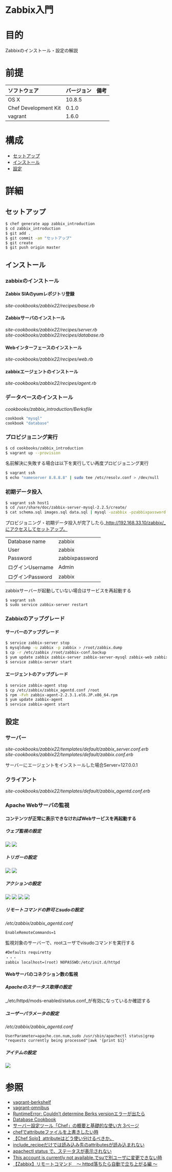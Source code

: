 Zabbix入門
===
# 目的
Zabbixのインストール・設定の解説

# 前提
| ソフトウェア     | バージョン    | 備考         |
|:---------------|:-------------|:------------|
| OS X           |10.8.5        |             |
| Chef Development Kit  |0.1.0  |             |
| vagrant        |1.6.0         |             |

# 構成
+ [セットアップ](#1)
+ [インストール](#2)
+ [設定](#3)

# 詳細
## <a name="1">セットアップ</a>
```bash
$ chef generate app zabbix_introduction
$ cd zabbix_introduction
$ git add .
$ git commit -am "セットアップ"
$ git create
$ git push origin master
```
## <a name="2">インストール</a>
### zabbixのインストール
#### Zabbix SIAのyumレポジトリ登録
_site-cookbooks/zabbix22/recipes/base.rb_
#### Zabbixサーバのインストール
_site-cookbooks/zabbix22/recipes/server.rb_  
_site-cookbooks/zabbix22/recipes/database.rb_
#### Webインターフェースのインストール
_site-cookbooks/zabbix22/recipes/web.rb_

#### zabbixエージェントのインストール
_site-cookbooks/zabbix22/recipes/agent.rb_

### データベースのインストール
_cookbooks/zabbix_introduction/Berksfile_
```bash
cookbook "mysql"
cookbook "database"
```

### プロビジョニング実行
```bash
$ cd cookbooks/zabbix_introduction
$ vagrant up --provision
```

名前解決に失敗する場合は以下を実行してい再度プロビジョニング実行
```bash
$ vagrant ssh
$ echo "nameserver 8.8.8.8" | sudo tee /etc/resolv.conf > /dev/null
```
### 初期データ投入
```bash
$ vagrant ssh host1
$ cd /usr/share/doc/zabbix-server-mysql-2.2.5/create/
$ cat schema.sql images.sql data.sql | mysql -uzabbix -pzabbixpassword zabbix
```

プロビジョニング・初期データ投入が完了したら_http://192.168.33.10/zabbix/_にアクセスしてセットアップ。

|      |     |
|:---------------|:-------------|
| Database name  |zabbix        |
| User  |zabbix        |
| Password  |zabbixpassword     |
| ログインUsername |Admin        |
| ログインPassword |zabbix       |

zabbixサーバーが起動していない場合はサービスを再起動する
```
$ vagrant ssh
$ sudo service zabbix-server restart
```
### Zabbixのアップグレード
#### サーバーのアップグレード
```bash
$ service zabbix-server stop
$ mysqldump -u zabbix -p zabbix > /root/zabbix.dump
$ cp -r /etc/zabbix /root/zabbix-conf.backup
$ yum update zabbix zabbix-server zabbix-server-mysql zabbix-web zabbix-web-mysql
$ service zabbix-server start
```
#### エージェントのアップグレード
```bash
$ service zabbix-agent stop
$ cp /etc/zabbix/zabbix_agentd.conf /root
$ rpm -Fvh zabbix-agent-2.2.3.1.el6.JP.x86_64.rpm
$ yum update zabbix-agent
$ service zabbix-agent start
```

## <a name="3">設定</a>
### サーバー
_site-cookbooks/zabbix22/templates/default/zabbix_server.conf.erb_  
_site-cookbooks/zabbix22/templates/default/zabbix.conf.erb_

サーバーにエージェントをインストールした場合Server=127.0.0.1
### クライアント
_site-cookbooks/zabbix22/templates/default/zabbix_agentd.conf.erb_

### Apache Webサーバの監視
#### コンテンツが正常に表示できなければWebサービスを再起動する
##### ウェブ監視の設定
![](https://farm4.staticflickr.com/3926/14914406087_76633383ea.jpg)
![](https://farm6.staticflickr.com/5558/15100606652_85a5baac9c.jpg)
##### トリガーの設定
![](https://farm6.staticflickr.com/5592/15077976226_4f5bbb10d6.jpg)
![](https://farm4.staticflickr.com/3882/14914401068_dd42681bee.jpg)
##### アクションの設定
![](https://farm4.staticflickr.com/3885/14914406137_e19c9c4f6d.jpg)
![](https://farm6.staticflickr.com/5559/15077976106_4839637ea6.jpg)
![](https://farm4.staticflickr.com/3835/15100606702_e15e8b4176.jpg)
![](https://farm6.staticflickr.com/5551/15097959161_b18b99a970.jpg)

##### リモートコマンドの許可とsudoの設定
_/etc/zabbix/zabbix_agentd.conf_
```
EnableRemoteCommands=1
```
監視対象のサーバーで、rootユーザでvisudoコマンドを実行する
```
#Defaults requiretty
・・・
zabbix localhost=(root) NOPASSWD:/etc/init.d/httpd
```

#### Webサーバのコネクション数の監視
##### Apacheのステータス取得の設定
_/etc/httpd/mods-enabled/status.conf_が有効になっているか確認する

##### ユーザーパラメータの設定
_/etc/zabbix/zabbix_agentd.conf_
```
UserParameter=apache.con.num,sudo /usr/sbin/apachectl status|grep "requests currently being processed"|awk '{print $1}'
```
##### アイテムの設定
![](https://farm4.staticflickr.com/3840/15077976196_3eb518c9fe.jpg)

# 参照
+ [vagrant-berkshelf](https://github.com/berkshelf/vagrant-berkshelf)
+ [vagrant-omnibus](https://github.com/schisamo/vagrant-omnibus)
+ [RuntimeError: Couldn’t determine Berks versionエラーが出たら](http://kwmt27.net/index.php/2014/08/06/runtimeerror-couldnt-determine-berks-version/)
+ [Database Cookbook](https://github.com/opscode-cookbooks/database)
+ [サーバー設定ツール「Chef」の概要と基礎的な使い方 3ページ](http://sourceforge.jp/magazine/14/03/05/090000/3)
+ [chefでattributeファイルを上書きしたい時](http://d.hatena.ne.jp/toritori0318/20131112/1384273734)
+ [【Chef Solo】attributeはどう使い分けるべきか。](http://dev.classmethod.jp/server-side/chef/attribute-overrides-pattern/)
+ [include_recipeだけでは読み込み先のattributesが読み込まれない](http://qiita.com/mistymagich/items/5d6c429863e950ed92cf)
+ [apachectl status で、ステータスが表示されない](http://www.square-mi.com/wp/category/webserver/apache/)
+ [This account is currently not available.でsuで別ユーザに変更できない時](http://blog.mizoshiri.com/archives/214)
+ [【Zabbix】リモートコマンド　～ httpd落ちたら自動で立ち上がる編 ～](http://toatoshi.hatenablog.com/entry/2013/07/17/095543)
